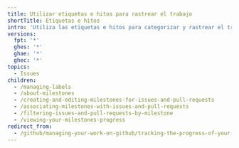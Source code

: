 ```yaml
---
title: Utilizar etiquetas e hitos para rastrear el trabajo
shortTitle: Etiquetas e hitos
intro: 'Utiliza las etiquetas e hitos para categorizar y rastrear el trabajo en {% data variables.product.prodname_dotcom %}.'
versions:
  fpt: '*'
  ghes: '*'
  ghae: '*'
  ghec: '*'
topics:
  - Issues
children:
  - /managing-labels
  - /about-milestones
  - /creating-and-editing-milestones-for-issues-and-pull-requests
  - /associating-milestones-with-issues-and-pull-requests
  - /filtering-issues-and-pull-requests-by-milestone
  - /viewing-your-milestones-progress
redirect_from:
  - /github/managing-your-work-on-github/tracking-the-progress-of-your-work-with-milestones
---
```


